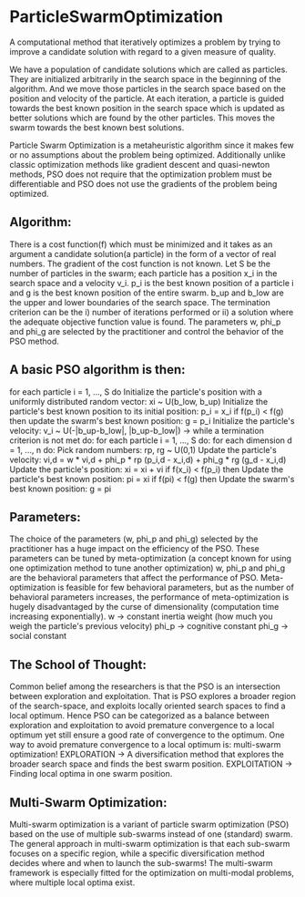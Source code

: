 # ParticleSwarmOptimization

A computational method that iteratively optimizes a problem by trying to improve a candidate solution
with regard to a given measure of quality.

We have a population of candidate solutions which are called as particles. They are initialized arbitrarily
in the search space in the beginning of the algorithm.
And we move those particles in the search space based on the position and velocity of the particle.
At each iteration, a particle is guided towards the best known position in the search space which is updated as
better solutions which are found by the other particles. This moves the swarm towards the best known best solutions.

Particle Swarm Optimization is a metaheuristic algorithm since it makes few or no assumptions about the problem
being optimized.
Additionally unlike classic optimization methods like gradient descent and quasi-newton methods, PSO does not require
that the optimization problem must be differentiable and PSO does not use the gradients of the problem being optimized.


## Algorithm:

There is a cost function(f) which must be minimized and it takes as an argument a candidate solution(a particle) in the form of a vector
of real numbers. The gradient of the cost function is not known. Let S be the number of particles in the swarm; each particle
has a position x_i in the search space and a velocity v_i. p_i is the best known position of a particle i and g is the best known position
of the entire swarm.
b_up and b_low are the upper and lower boundaries of the search space.
The termination criterion can be the i) number of iterations performed or ii) a solution where the adequate objective function value is found.
The parameters w, phi_p and phi_g are selected by the practitioner and control the behavior of the PSO method.


## A basic PSO algorithm is then:

for each particle i = 1, ..., S do
   Initialize the particle's position with a uniformly distributed random vector: xi ~ U(b_low, b_up)
   Initialize the particle's best known position to its initial position: p_i = x_i
   if f(p_i) < f(g) then
       update the swarm's best known  position: g = p_i
   Initialize the particle's velocity: v_i ~ U(-|b_up-b_low|, |b_up-b_low|) ->
while a termination criterion is not met do:
   for each particle i = 1, ..., S do:
      for each dimension d = 1, ..., n do:
         Pick random numbers: rp, rg ~ U(0,1)
         Update the particle's velocity: vi,d = w * vi,d + phi_p * rp (p_i,d - x_i,d) + phi_g * rg (g_d - x_i,d)
      Update the particle's position: xi = xi + vi
      if f(x_i) < f(p_i) then
         Update the particle's best known position: pi = xi
         if f(pi) < f(g) then
            Update the swarm's best known position: g = pi


## Parameters:

The choice of the parameters (w, phi_p and phi_g) selected by the practitioner has a huge impact on the efficiency of the PSO.
These parameters can be tuned by meta-optimization (a concept known for using one optimization method to tune another optimization)
w, phi_p and phi_g are the behavioral parameters that affect the performance of PSO. Meta-optimization is feasible for few behavioral
parameters, but as the number of behavioral parameters  increases, the performance of meta-optimization is hugely disadvantaged by the
curse of dimensionality (computation time increasing exponentially).
w -> constant inertia weight (how much you weigh the particle's previous velocity)
phi_p -> cognitive constant
phi_g -> social constant


## The School of Thought:

Common belief among the researchers is that the PSO is an intersection between exploration and exploitation.
That is PSO explores a broader region of the search-space, and exploits locally oriented search spaces to find a local optimum.
Hence PSO can be categorized as a balance between exploration and exploitation to avoid premature convergence to a local optimum
yet still ensure a good rate of convergence to the optimum. One way to avoid premature convergence to a local optimum is:
multi-swarm optimization!
EXPLORATION -> A diversification method that explores the broader search space and finds the best swarm position.
EXPLOITATION -> Finding local optima in one swarm position.


## Multi-Swarm Optimization:

Multi-swarm optimization is a variant of particle swarm optimization (PSO) based on the use of multiple sub-swarms instead of one (standard) swarm.
The general approach in multi-swarm optimization is that each sub-swarm focuses on a specific region,
while a specific diversification method decides where and when to launch the sub-swarms!
The multi-swarm framework is especially fitted for the optimization on multi-modal problems, where multiple local optima exist.

